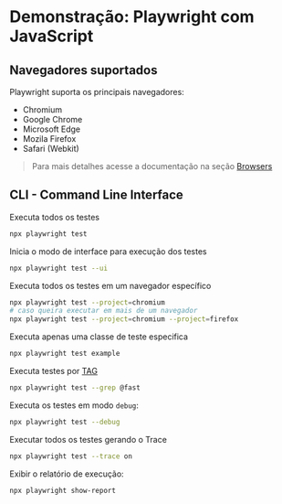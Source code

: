 # Demonstração: Playwright com JavaScript


## Navegadores suportados

Playwright suporta os principais navegadores:

- Chromium
- Google Chrome
- Microsoft Edge
- Mozila Firefox
- Safari (Webkit)

> Para mais detalhes acesse a documentação na seção [Browsers](https://playwright.dev/docs/browsers)

## CLI - Command Line Interface

Executa todos os testes

```sh
npx playwright test
```

Inicia o modo de interface para execução dos testes

```sh
npx playwright test --ui
```

Executa todos os testes em um navegador específico

```sh
npx playwright test --project=chromium
# caso queira executar em mais de um navegador
npx playwright test --project=chromium --project=firefox
```

Executa apenas uma classe de teste especifica

```sh
npx playwright test example
```

Executa testes por [TAG](https://playwright.dev/docs/test-annotations#tag-tests)

```sh
npx playwright test --grep @fast
```

Executa os testes em modo `debug`:

```sh
npx playwright test --debug
```

Executar todos os testes gerando o Trace

```sh
npx playwright test --trace on
```

Exibir o relatório de execução:

```sh
npx playwright show-report
```
